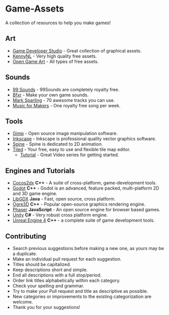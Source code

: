 # Game-Assets
A collection of resources to help you make games!

## Art

* [Game Developer Studio](http://www.gamedeveloperstudio.com/index.php) - Great collection of graphical assets.
* [KennyNL](http://www.kenney.nl/) - Very high quality free assets.
* [Open Game Art](http://opengameart.org/) - All types of free assets.

## Sounds

* [99 Sounds](http://99sounds.org/free-sound-effects/) - 99Sounds are completely royalty free.
* [Bfxr](http://www.bfxr.net/) - Make your own game sounds.
* [Mark Sparling](http://marksparling.com/) - 70 awesome tracks you can use.
* [Music for Makers](http://musicformakers.com/) - One royalty free song per week.

## Tools

* [Gimp](https://www.gimp.org/) - Open source image manipulation software.
* [Inkscape](https://inkscape.org/en/) - Inkscape is professional quality vector graphics software.
* [Spine](http://esotericsoftware.com/) - Spine is dedicated to 2D animation.
* [Tiled](http://www.mapeditor.org/) - Your free, easy to use and flexible tile map editor.
  * [Tutorial](http://www.gamefromscratch.com/post/2015/10/14/Tiled-Map-Editor-Tutorial-Series.aspx) - Great Video series for getting started.

## Engines and Tutorials

* [Cocos2dx](http://www.cocos2d-x.org/) **C++** - A suite of cross-platform, game-development tools.
* [Godot](http://www.godotengine.org/projects/godot-engine) **C++** - Godot is an advanced, feature packed, multi-platform 2D and 3D game engine.
* [LibGDX](https://libgdx.badlogicgames.com/) **Java** - Fast, open source, cross platform.
* [Ogre3D](http://www.ogre3d.org/) **C++** - Popular open-source graphics rendering engine.
* [Phaser](http://phaser.io/) **JavaScript** - An open source engine for browser based games.
* [Unity](https://unity3d.com/) **C#** - Very robust cross platform engine.
* [Unreal Engine 4](https://www.unrealengine.com/what-is-unreal-engine-4) **C++** - a complete suite of game development tools.

## Contributing

* Search previous suggestions before making a new one, as yours may be a
duplicate.
* Make an individual pull request for each suggestion.
* Titles should be capitalized.
* Keep descriptions short and simple.
* End all descriptions with a full stop/period.
* Order link titles alphabetically within each category.
* Check your spelling and grammar.
* Try to make your Pull request and title as descriptive as possible.
* New categories or improvements to the existing categorization are welcome.
* Thank you for your suggestions!
